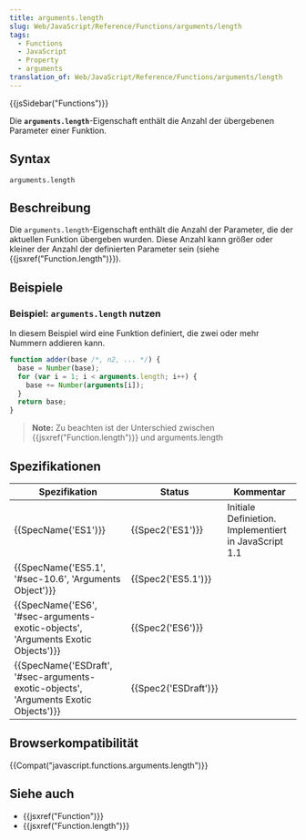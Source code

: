 ```yaml
---
title: arguments.length
slug: Web/JavaScript/Reference/Functions/arguments/length
tags:
  - Functions
  - JavaScript
  - Property
  - arguments
translation_of: Web/JavaScript/Reference/Functions/arguments/length
---
```

{{jsSidebar("Functions")}}

Die **`arguments.length`**-Eigenschaft enthält die Anzahl der übergebenen Parameter einer Funktion.

## Syntax

    arguments.length

## Beschreibung

Die `arguments.length`-Eigenschaft enthält die Anzahl der Parameter, die der aktuellen Funktion übergeben wurden. Diese Anzahl kann größer oder kleiner der Anzahl der definierten Parameter sein (siehe {{jsxref("Function.length")}}).

## Beispiele

### Beispiel: `arguments.length` nutzen

In diesem Beispiel wird eine Funktion definiert, die zwei oder mehr Nummern addieren kann.

```js
function adder(base /*, n2, ... */) {
  base = Number(base);
  for (var i = 1; i < arguments.length; i++) {
    base += Number(arguments[i]);
  }
  return base;
}
```

> **Note:** Zu beachten ist der Unterschied zwischen {{jsxref("Function.length")}} und arguments.length

## Spezifikationen

| Spezifikation                                                                                                    | Status                       | Kommentar                                             |
| ---------------------------------------------------------------------------------------------------------------- | ---------------------------- | ----------------------------------------------------- |
| {{SpecName('ES1')}}                                                                                         | {{Spec2('ES1')}}         | Initiale Definietion. Implementiert in JavaScript 1.1 |
| {{SpecName('ES5.1', '#sec-10.6', 'Arguments Object')}}                                         | {{Spec2('ES5.1')}}     |                                                       |
| {{SpecName('ES6', '#sec-arguments-exotic-objects', 'Arguments Exotic Objects')}}     | {{Spec2('ES6')}}         |                                                       |
| {{SpecName('ESDraft', '#sec-arguments-exotic-objects', 'Arguments Exotic Objects')}} | {{Spec2('ESDraft')}} |                                                       |

## Browserkompatibilität

{{Compat("javascript.functions.arguments.length")}}

## Siehe auch

- {{jsxref("Function")}}
- {{jsxref("Function.length")}}
